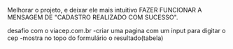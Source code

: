 Melhorar o projeto, e deixar ele mais intuitivo
FAZER FUNCIONAR A MENSAGEM DE "CADASTRO REALIZADO COM SUCESSO".

desafio com o viacep.com.br
-criar uma pagina com um input para digitar o cep
-mostra no topo do formulário o resultado(tabela)